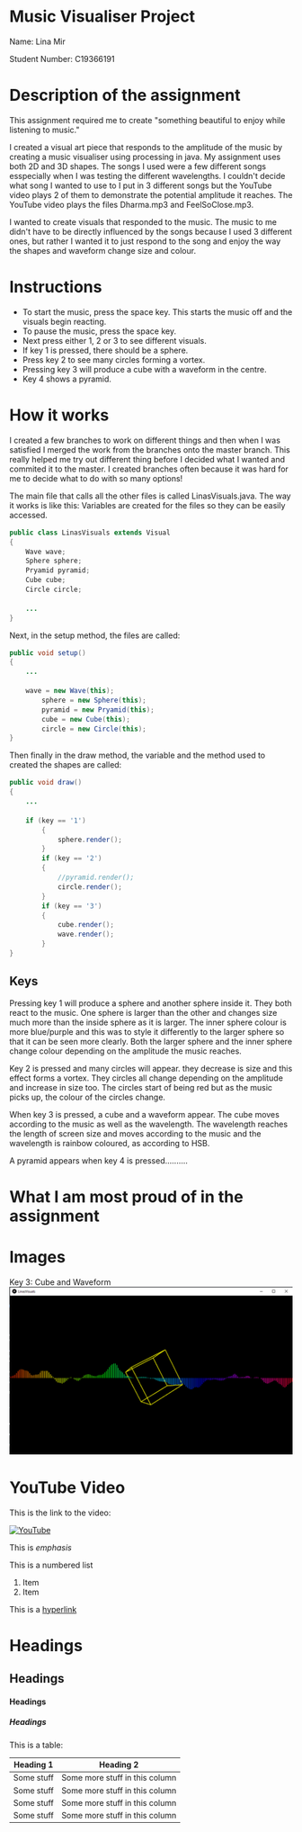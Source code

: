 # Music Visualiser Project

Name: Lina Mir

Student Number: C19366191

# Description of the assignment
This assignment required me to create "something beautiful to enjoy while listening to music." 

I created a visual art piece that responds to the amplitude of the music by creating a music visualiser using processing in java. My assignment uses both 2D and 3D shapes.
The songs I used were a few different songs esspecially when I was testing the different wavelengths. 
I couldn't decide what song I wanted to use to I put in 3 different songs but the YouTube video plays 2 of them to demonstrate the potential amplitude it reaches.
The YouTube video plays the files Dharma.mp3 and FeelSoClose.mp3.

I wanted to create visuals that responded to the music. The music to me didn't have to be directly influenced by the songs because I used 3 different ones, but rather I wanted it to just respond to the song and enjoy the way the shapes and waveform change size and colour.



# Instructions
- To start the music, press the space key. This starts the music off and the visuals begin reacting. 
- To pause the music, press the space key.
- Next press either 1, 2 or 3 to see different visuals.
- If key 1 is pressed, there should be a sphere.
- Press key 2 to see many circles forming a vortex.
- Pressing key 3 will produce a cube with a waveform in the centre.
- Key 4 shows a pyramid.

# How it works
I created a few branches to work on different things and then when I was satisfied I merged the work from the branches onto the master branch. This really helped me try out different thing before I decided what I wanted and commited it to the master. I created branches often because it was hard for me to decide what to do with so many options!

The main file that calls all the other files is called LinasVisuals.java. The way it works is like this:
Variables are created for the files so they can be easily accessed.
```Java
public class LinasVisuals extends Visual
{
	Wave wave;
	Sphere sphere;
	Pryamid pyramid;
	Cube cube;
	Circle circle;
	
	...
}
```

Next, in the setup method, the files are called:
```Java
public void setup()
{ 
	...
	
	wave = new Wave(this);
        sphere = new Sphere(this);
        pyramid = new Pryamid(this);
        cube = new Cube(this);
        circle = new Circle(this);
}

```

Then finally in the draw method, the variable and the method used to created the shapes are called:
```Java
public void draw()
{ 
	...
	
 	if (key == '1')
        {
            sphere.render();    
        }
        if (key == '2')
        {            
            //pyramid.render();
            circle.render();                     
        }
        if (key == '3')
        {
            cube.render();
            wave.render();
        }
}

```

## Keys
Pressing key 1 will produce a sphere and another sphere inside it. They both react to the music. One sphere is larger than the other and changes size much more than the inside sphere as it is larger. The inner sphere colour is more blue/purple and this was to style it differently to the larger sphere so that it can be seen more clearly. Both the larger sphere and the inner sphere change colour depending on the amplitude the music reaches.

Key 2 is pressed and many circles will appear. they decrease is size and this effect forms a vortex. They circles all change depending on the amplitude and increase in size too. The circles start of being red but as the music picks up, the colour of the circles change. 

When key 3 is pressed, a cube and a waveform appear. The cube moves according to the music as well as the wavelength. The wavelength reaches the length of screen size and moves according to the music and the wavelength is rainbow coloured, as according to HSB.

A pyramid appears when key 4 is pressed..........


# What I am most proud of in the assignment

# Images
Key 3: Cube and Waveform
![Key 3: Cube and waveform](images/cube.png)

# YouTube Video
This is the link to the video:

[![YouTube](http://img.youtube.com/vi/J2kHSSFA4NU/0.jpg)](https://www.youtube.com/watch?v=J2kHSSFA4NU)



This is *emphasis*

This is a numbered list

1. Item
1. Item

This is a [hyperlink](http://bryanduggan.org)

# Headings
## Headings
#### Headings
##### Headings










This is a table:

| Heading 1 | Heading 2 |
|-----------|-----------|
|Some stuff | Some more stuff in this column |
|Some stuff | Some more stuff in this column |
|Some stuff | Some more stuff in this column |
|Some stuff | Some more stuff in this column |

